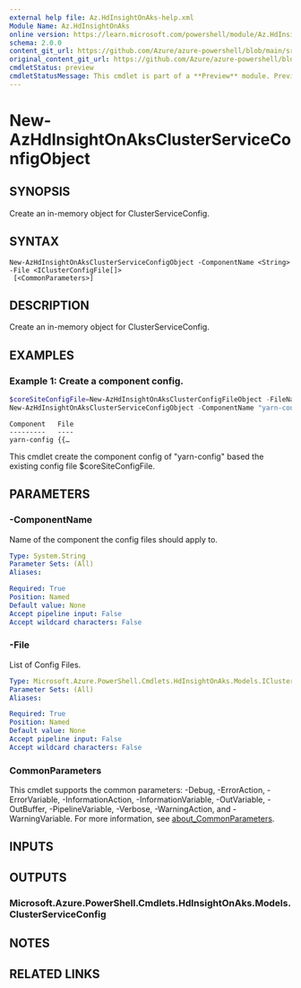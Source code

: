 ```yaml
---
external help file: Az.HdInsightOnAks-help.xml
Module Name: Az.HdInsightOnAks
online version: https://learn.microsoft.com/powershell/module/Az.HdInsightOnAks/new-azhdinsightonaksclusterserviceconfigobject
schema: 2.0.0
content_git_url: https://github.com/Azure/azure-powershell/blob/main/src/HdInsightOnAks/HdInsightOnAks/help/New-AzHdInsightOnAksClusterServiceConfigObject.md
original_content_git_url: https://github.com/Azure/azure-powershell/blob/main/src/HdInsightOnAks/HdInsightOnAks/help/New-AzHdInsightOnAksClusterServiceConfigObject.md
cmdletStatus: preview
cmdletStatusMessage: This cmdlet is part of a **Preview** module. Preview versions aren't recommended for use in production environments. For more information, see https://aka.ms/azps-refstatus.
---
```


# New-AzHdInsightOnAksClusterServiceConfigObject

## SYNOPSIS
Create an in-memory object for ClusterServiceConfig.

## SYNTAX

```
New-AzHdInsightOnAksClusterServiceConfigObject -ComponentName <String> -File <IClusterConfigFile[]>
 [<CommonParameters>]
```

## DESCRIPTION
Create an in-memory object for ClusterServiceConfig.

## EXAMPLES

### Example 1: Create a component config.
```powershell
$coreSiteConfigFile=New-AzHdInsightOnAksClusterConfigFileObject -FileName "core-site.xml" -Value @{"fs.defaultFS"="abfs://testcontainer@$teststorage.dfs.core.windows.net"}
New-AzHdInsightOnAksClusterServiceConfigObject -ComponentName "yarn-config" -File $coreSiteConfigFile
```

```output
Component   File
---------   ----
yarn-config {{…
```

This cmdlet create the component config of "yarn-config" based the existing config file $coreSiteConfigFile.

## PARAMETERS

### -ComponentName
Name of the component the config files should apply to.

```yaml
Type: System.String
Parameter Sets: (All)
Aliases:

Required: True
Position: Named
Default value: None
Accept pipeline input: False
Accept wildcard characters: False
```

### -File
List of Config Files.

```yaml
Type: Microsoft.Azure.PowerShell.Cmdlets.HdInsightOnAks.Models.IClusterConfigFile[]
Parameter Sets: (All)
Aliases:

Required: True
Position: Named
Default value: None
Accept pipeline input: False
Accept wildcard characters: False
```

### CommonParameters
This cmdlet supports the common parameters: -Debug, -ErrorAction, -ErrorVariable, -InformationAction, -InformationVariable, -OutVariable, -OutBuffer, -PipelineVariable, -Verbose, -WarningAction, and -WarningVariable. For more information, see [about_CommonParameters](http://go.microsoft.com/fwlink/?LinkID=113216).

## INPUTS

## OUTPUTS

### Microsoft.Azure.PowerShell.Cmdlets.HdInsightOnAks.Models.ClusterServiceConfig

## NOTES

## RELATED LINKS
